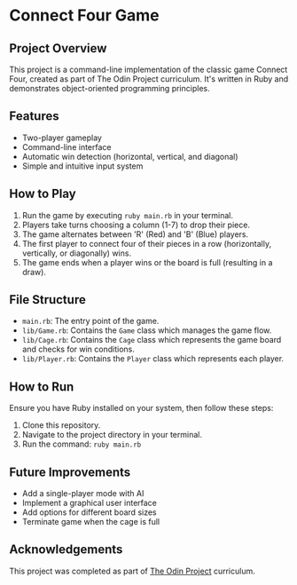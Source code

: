 # Connect Four Game

## Project Overview
This project is a command-line implementation of the classic game Connect Four, created as part of The Odin Project curriculum. It's written in Ruby and demonstrates object-oriented programming principles.

## Features
- Two-player gameplay
- Command-line interface
- Automatic win detection (horizontal, vertical, and diagonal)
- Simple and intuitive input system

## How to Play
1. Run the game by executing `ruby main.rb` in your terminal.
2. Players take turns choosing a column (1-7) to drop their piece.
3. The game alternates between 'R' (Red) and 'B' (Blue) players.
4. The first player to connect four of their pieces in a row (horizontally, vertically, or diagonally) wins.
5. The game ends when a player wins or the board is full (resulting in a draw).

## File Structure
- `main.rb`: The entry point of the game.
- `lib/Game.rb`: Contains the `Game` class which manages the game flow.
- `lib/Cage.rb`: Contains the `Cage` class which represents the game board and checks for win conditions.
- `lib/Player.rb`: Contains the `Player` class which represents each player.

## How to Run
Ensure you have Ruby installed on your system, then follow these steps:
1. Clone this repository.
2. Navigate to the project directory in your terminal.
3. Run the command: `ruby main.rb`

## Future Improvements
- Add a single-player mode with AI
- Implement a graphical user interface
- Add options for different board sizes
- Terminate game when the cage is full

## Acknowledgements
This project was completed as part of [The Odin Project](https://www.theodinproject.com/) curriculum.
